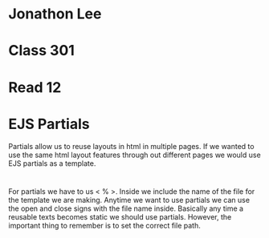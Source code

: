 # Jonathon Lee  
# Class 301
# Read 12

# EJS Partials
Partials allow us to reuse layouts in html in multiple pages. If we wanted to use the same html layout features through out different pages we would use EJS partials as a template. 
# 
For partials we have to us < % >. Inside we include the name of the file for the template we are making. Anytime we want to use partials we can use the open and close signs with the file name inside. Basically any time a reusable texts becomes static we should use partials. However, the important thing to remember is to set the correct file path.


